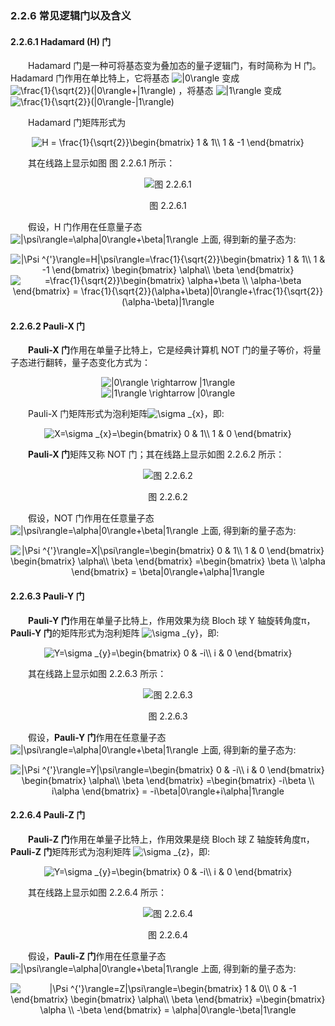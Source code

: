 ### 2.2.6 常见逻辑门以及含义

#### 2.2.6.1 Hadamard (H) 门

&emsp;&emsp;Hadamard 门是一种可将基态变为叠加态的量子逻辑门，有时简称为 H 门。Hadamard 门作用在单比特上，它将基态
<img src="https://latex.codecogs.com/gif.latex?\inline&space;\dpi{120}&space;|0\rangle" title="|0\rangle" />
变成
<img src="https://latex.codecogs.com/gif.latex?\inline&space;\dpi{120}&space;\frac{1}{\sqrt{2}}(|0\rangle&plus;|1\rangle)" title="\frac{1}{\sqrt{2}}(|0\rangle+|1\rangle)" />
，将基态
<img src="https://latex.codecogs.com/gif.latex?\inline&space;\dpi{120}&space;|1\rangle" title="|1\rangle" />
变成
<img src="https://latex.codecogs.com/gif.latex?\inline&space;\dpi{120}&space;\frac{1}{\sqrt{2}}(|0\rangle-|1\rangle)" title="\frac{1}{\sqrt{2}}(|0\rangle-|1\rangle)" />

&emsp;&emsp;Hadamard 门矩阵形式为

<div align=center>
<img src="https://latex.codecogs.com/gif.latex?\inline&space;\dpi{120}&space;H&space;=&space;\frac{1}{\sqrt{2}}\begin{bmatrix}&space;1&space;&&space;1\\&space;1&space;&&space;-1&space;\end{bmatrix}" title="H = \frac{1}{\sqrt{2}}\begin{bmatrix} 1 & 1\\ 1 & -1 \end{bmatrix}" />
</div>

&emsp;&emsp;其在线路上显示如图 图 2.2.6.1 所示：

<div align=center>

![图 2.2.6.1](../../../images/图%202.2.6.1.png)

图 2.2.6.1
</div>

&emsp;&emsp;假设，H 门作用在任意量子态
<img src="https://latex.codecogs.com/gif.latex?\inline&space;\dpi{120}&space;|\psi\rangle=\alpha|0\rangle&plus;\beta|1\rangle" title="|\psi\rangle=\alpha|0\rangle+\beta|1\rangle" />
上面, 得到新的量子态为:

<div align=center>
<img src="https://latex.codecogs.com/gif.latex?\inline&space;\dpi{120}&space;|\Psi&space;^{'}\rangle=H|\psi\rangle=\frac{1}{\sqrt{2}}\begin{bmatrix}&space;1&space;&&space;1\\&space;1&space;&&space;-1&space;\end{bmatrix}&space;\begin{bmatrix}&space;\alpha\\&space;\beta&space;\end{bmatrix}" title="|\Psi ^{'}\rangle=H|\psi\rangle=\frac{1}{\sqrt{2}}\begin{bmatrix} 1 & 1\\ 1 & -1 \end{bmatrix} \begin{bmatrix} \alpha\\ \beta \end{bmatrix}" />
</div>
<div align=center>
<img src="https://latex.codecogs.com/gif.latex?\inline&space;\dpi{120}&space;=\frac{1}{\sqrt{2}}\begin{bmatrix}&space;\alpha&plus;\beta&space;\\&space;\alpha-\beta&space;\end{bmatrix}&space;=&space;\frac{1}{\sqrt{2}}(\alpha&plus;\beta)|0\rangle&plus;\frac{1}{\sqrt{2}}(\alpha-\beta)|1\rangle" title="=\frac{1}{\sqrt{2}}\begin{bmatrix} \alpha+\beta \\ \alpha-\beta \end{bmatrix} = \frac{1}{\sqrt{2}}(\alpha+\beta)|0\rangle+\frac{1}{\sqrt{2}}(\alpha-\beta)|1\rangle" />
</div>

#### 2.2.6.2 Pauli-X 门

&emsp;&emsp;**Pauli-X 门**作用在单量子比特上，它是经典计算机 NOT 门的量子等价，将量子态进行翻转，量子态变化方式为：

<div align=center>
<img src="https://latex.codecogs.com/gif.latex?\inline&space;\dpi{120}&space;|0\rangle&space;\rightarrow&space;|1\rangle" title="|0\rangle \rightarrow |1\rangle" />
</div>
<div align=center>
<img src="https://latex.codecogs.com/gif.latex?\inline&space;\dpi{120}&space;|1\rangle&space;\rightarrow&space;|0\rangle" title="|1\rangle \rightarrow |0\rangle" />
</div>

&emsp;&emsp;Pauli-X 门矩阵形式为泡利矩阵<img src="https://latex.codecogs.com/gif.latex?\inline&space;\dpi{120}&space;\sigma&space;_{x}" title="\sigma _{x}" />，即:

<div align=center>
<img src="https://latex.codecogs.com/gif.latex?\inline&space;\dpi{120}&space;X=\sigma&space;_{x}=\begin{bmatrix}&space;0&space;&&space;1\\&space;1&space;&&space;0&space;\end{bmatrix}" title="X=\sigma _{x}=\begin{bmatrix} 0 & 1\\ 1 & 0 \end{bmatrix}" />
</div>

&emsp;&emsp;**Pauli-X 门**矩阵又称 NOT 门；其在线路上显示如图 2.2.6.2 所示：

<div align=center>

![图 2.2.6.2](../../../images/图%202.2.6.2.png)

图 2.2.6.2
</div>

&emsp;&emsp;假设，NOT 门作用在任意量子态 
<img src="https://latex.codecogs.com/gif.latex?\inline&space;\dpi{120}&space;|\psi\rangle=\alpha|0\rangle&plus;\beta|1\rangle" title="|\psi\rangle=\alpha|0\rangle+\beta|1\rangle" />
上面, 得到新的量子态为:

<div align=center>
<img src="https://latex.codecogs.com/gif.latex?\inline&space;\dpi{120}&space;|\Psi&space;^{'}\rangle=X|\psi\rangle=\begin{bmatrix}&space;0&space;&&space;1\\&space;1&space;&&space;0&space;\end{bmatrix}&space;\begin{bmatrix}&space;\alpha\\&space;\beta&space;\end{bmatrix}&space;=\begin{bmatrix}&space;\beta&space;\\&space;\alpha&space;\end{bmatrix}&space;=&space;\beta|0\rangle&plus;\alpha|1\rangle" title="|\Psi ^{'}\rangle=X|\psi\rangle=\begin{bmatrix} 0 & 1\\ 1 & 0 \end{bmatrix} \begin{bmatrix} \alpha\\ \beta \end{bmatrix} =\begin{bmatrix} \beta \\ \alpha \end{bmatrix} = \beta|0\rangle+\alpha|1\rangle" />
</div>

#### 2.2.6.3 Pauli-Y 门

&emsp;&emsp;**Pauli-Y 门**作用在单量子比特上，作用效果为绕 Bloch 球 Y 轴旋转角度π，**Pauli-Y 门**的矩阵形式为泡利矩阵
<img src="https://latex.codecogs.com/gif.latex?\inline&space;\dpi{120}&space;\sigma&space;_{y}" title="\sigma _{y}" />，即:

<div align=center>
<img src="https://latex.codecogs.com/gif.latex?\inline&space;\dpi{120}&space;Y=\sigma&space;_{y}=\begin{bmatrix}&space;0&space;&&space;-i\\&space;i&space;&&space;0&space;\end{bmatrix}" title="Y=\sigma _{y}=\begin{bmatrix} 0 & -i\\ i & 0 \end{bmatrix}" />
</div>

&emsp;&emsp;其在线路上显示如图 2.2.6.3 所示：

<div align=center>

![图 2.2.6.3](../../../images/图%202.2.6.3.png)

图 2.2.6.3
</div>

&emsp;&emsp;假设，**Pauli-Y 门**作用在任意量子态
<img src="https://latex.codecogs.com/gif.latex?\inline&space;\dpi{120}&space;|\psi\rangle=\alpha|0\rangle&plus;\beta|1\rangle" title="|\psi\rangle=\alpha|0\rangle+\beta|1\rangle" />
上面, 得到新的量子态为:

<div align=center>
<img src="https://latex.codecogs.com/gif.latex?\inline&space;\dpi{120}&space;|\Psi&space;^{'}\rangle=Y|\psi\rangle=\begin{bmatrix}&space;0&space;&&space;-i\\&space;i&space;&&space;0&space;\end{bmatrix}&space;\begin{bmatrix}&space;\alpha\\&space;\beta&space;\end{bmatrix}&space;=\begin{bmatrix}&space;-i\beta&space;\\&space;i\alpha&space;\end{bmatrix}&space;=&space;-i\beta|0\rangle&plus;i\alpha|1\rangle" title="|\Psi ^{'}\rangle=Y|\psi\rangle=\begin{bmatrix} 0 & -i\\ i & 0 \end{bmatrix} \begin{bmatrix} \alpha\\ \beta \end{bmatrix} =\begin{bmatrix} -i\beta \\ i\alpha \end{bmatrix} = -i\beta|0\rangle+i\alpha|1\rangle" />
</div>

#### 2.2.6.4 Pauli-Z 门

&emsp;&emsp;**Pauli-Z 门**作用在单量子比特上，作用效果是绕 Bloch 球 Z 轴旋转角度π，**Pauli-Z 门**矩阵形式为泡利矩阵
<img src="https://latex.codecogs.com/gif.latex?\inline&space;\dpi{120}&space;\sigma&space;_{z}" title="\sigma _{z}" />，即:

<div align=center>
<img src="https://latex.codecogs.com/gif.latex?\inline&space;\dpi{120}&space;Z=\sigma&space;_{z}=\begin{bmatrix}&space;1&space;&&space;0\\&space;0&space;&&space;-1&space;\end{bmatrix}" title="Y=\sigma _{y}=\begin{bmatrix} 0 & -i\\ i & 0 \end{bmatrix}" />
</div>

&emsp;&emsp;其在线路上显示如图 2.2.6.4 所示：

<div align=center>

![图 2.2.6.4](../../../images/图%202.2.6.4.png)

图 2.2.6.4
</div>

&emsp;&emsp;假设，**Pauli-Z 门**作用在任意量子态
<img src="https://latex.codecogs.com/gif.latex?\inline&space;\dpi{120}&space;|\psi\rangle=\alpha|0\rangle&plus;\beta|1\rangle" title="|\psi\rangle=\alpha|0\rangle+\beta|1\rangle" />
上面, 得到新的量子态为:

<div align=center>
<img src="https://latex.codecogs.com/gif.latex?\inline&space;\dpi{120}&space;|\Psi&space;^{'}\rangle=Z|\psi\rangle=\begin{bmatrix}&space;1&space;&&space;0\\&space;0&space;&&space;-1&space;\end{bmatrix}&space;\begin{bmatrix}&space;\alpha\\&space;\beta&space;\end{bmatrix}&space;=\begin{bmatrix}&space;\alpha&space;\\&space;-\beta&space;\end{bmatrix}&space;=&space;\alpha|0\rangle-\beta|1\rangle" title="|\Psi ^{'}\rangle=Z|\psi\rangle=\begin{bmatrix} 1 & 0\\ 0 & -1 \end{bmatrix} \begin{bmatrix} \alpha\\ \beta \end{bmatrix} =\begin{bmatrix} \alpha \\ -\beta \end{bmatrix} = \alpha|0\rangle-\beta|1\rangle" />
</div>